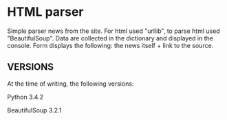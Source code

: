 # HTML parser

Simple parser news from the site. For html used "urllib", to parse html used "BeautifulSoup". 
Data are collected in the dictionary and displayed in the console. Form displays the 
following: the news itself + link to the source.

VERSIONS
--------

At the time of writing, the following versions:

Python 3.4.2

BeautifulSoup 3.2.1


